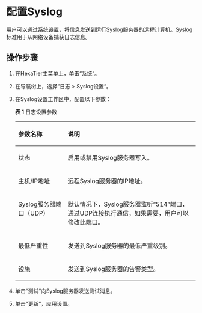 # 配置Syslog<a name="ZH-CN_TOPIC_0111166474"></a>

用户可以通过系统设置，将信息发送到运行Syslog服务器的远程计算机。Syslog标准用于从网络设备捕获日志信息。

## 操作步骤<a name="zh-cn_topic_0110574907_s569dfbfc197640cb861d89d7e71c83b9"></a>

1.  在HexaTier主菜单上，单击“系统“。
2.  在导航树上，选择“日志 \> Syslog设置“。
3.  在Syslog设置工作区中，配置以下参数：

    **表 1**  日志设置参数

    <a name="zh-cn_topic_0110574907_ta5a6ace5264a4ea7a42cb4789f356276"></a>
    <table><thead align="left"><tr id="zh-cn_topic_0110574907_r76c562b450ea4bf4a296a4bbf7a580a8"><th class="cellrowborder" valign="top" width="27.439999999999998%" id="mcps1.2.3.1.1"><p id="zh-cn_topic_0110574907_acfc0d5af7a364caba7878573bc5ca2cc"><a name="zh-cn_topic_0110574907_acfc0d5af7a364caba7878573bc5ca2cc"></a><a name="zh-cn_topic_0110574907_acfc0d5af7a364caba7878573bc5ca2cc"></a>参数名称</p>
    </th>
    <th class="cellrowborder" valign="top" width="72.56%" id="mcps1.2.3.1.2"><p id="zh-cn_topic_0110574907_a6b093daeb0df4e8f992dc1efb6d59fc9"><a name="zh-cn_topic_0110574907_a6b093daeb0df4e8f992dc1efb6d59fc9"></a><a name="zh-cn_topic_0110574907_a6b093daeb0df4e8f992dc1efb6d59fc9"></a>说明</p>
    </th>
    </tr>
    </thead>
    <tbody><tr id="zh-cn_topic_0110574907_r42d15cdb93634cbeb26ca9d07b22f199"><td class="cellrowborder" valign="top" width="27.439999999999998%" headers="mcps1.2.3.1.1 "><p id="zh-cn_topic_0110574907_ad78da489509b4f87ac07090a67e584d7"><a name="zh-cn_topic_0110574907_ad78da489509b4f87ac07090a67e584d7"></a><a name="zh-cn_topic_0110574907_ad78da489509b4f87ac07090a67e584d7"></a>状态</p>
    </td>
    <td class="cellrowborder" valign="top" width="72.56%" headers="mcps1.2.3.1.2 "><p id="zh-cn_topic_0110574907_a76c22308e63d4967b6ea18b8e7dccd78"><a name="zh-cn_topic_0110574907_a76c22308e63d4967b6ea18b8e7dccd78"></a><a name="zh-cn_topic_0110574907_a76c22308e63d4967b6ea18b8e7dccd78"></a>启用或禁用Syslog服务器写入。</p>
    </td>
    </tr>
    <tr id="zh-cn_topic_0110574907_r86ad56f3bc904d4c85c6d680a28d6ec1"><td class="cellrowborder" valign="top" width="27.439999999999998%" headers="mcps1.2.3.1.1 "><p id="zh-cn_topic_0110574907_a28922458f1c24724b30dddb3001d0832"><a name="zh-cn_topic_0110574907_a28922458f1c24724b30dddb3001d0832"></a><a name="zh-cn_topic_0110574907_a28922458f1c24724b30dddb3001d0832"></a>主机/IP地址</p>
    </td>
    <td class="cellrowborder" valign="top" width="72.56%" headers="mcps1.2.3.1.2 "><p id="zh-cn_topic_0110574907_ab453781c17bb484eb54fcd4763891972"><a name="zh-cn_topic_0110574907_ab453781c17bb484eb54fcd4763891972"></a><a name="zh-cn_topic_0110574907_ab453781c17bb484eb54fcd4763891972"></a>远程Syslog服务器的IP地址。</p>
    </td>
    </tr>
    <tr id="zh-cn_topic_0110574907_zh-cn_topic_0076429697_row2310315817"><td class="cellrowborder" valign="top" width="27.439999999999998%" headers="mcps1.2.3.1.1 "><p id="zh-cn_topic_0110574907_zh-cn_topic_0076429697_p187134415817"><a name="zh-cn_topic_0110574907_zh-cn_topic_0076429697_p187134415817"></a><a name="zh-cn_topic_0110574907_zh-cn_topic_0076429697_p187134415817"></a>Syslog服务器端口（UDP）</p>
    </td>
    <td class="cellrowborder" valign="top" width="72.56%" headers="mcps1.2.3.1.2 "><p id="zh-cn_topic_0110574907_ae73a492cf5be4b75a9724f4e584aa986"><a name="zh-cn_topic_0110574907_ae73a492cf5be4b75a9724f4e584aa986"></a><a name="zh-cn_topic_0110574907_ae73a492cf5be4b75a9724f4e584aa986"></a>默认情况下，Syslog服务器监听<span class="parmvalue" id="zh-cn_topic_0110574907_pe26cc3b79d654993b125608238d1be87"><a name="zh-cn_topic_0110574907_pe26cc3b79d654993b125608238d1be87"></a><a name="zh-cn_topic_0110574907_pe26cc3b79d654993b125608238d1be87"></a>“514”</span>端口，通过UDP连接执行通信。如果需要，用户可以修改此端口。</p>
    </td>
    </tr>
    <tr id="zh-cn_topic_0110574907_r452aa677304c4b39b540cd5d68e40588"><td class="cellrowborder" valign="top" width="27.439999999999998%" headers="mcps1.2.3.1.1 "><p id="zh-cn_topic_0110574907_a27e70bb67219413f853b70b3ebb6faf8"><a name="zh-cn_topic_0110574907_a27e70bb67219413f853b70b3ebb6faf8"></a><a name="zh-cn_topic_0110574907_a27e70bb67219413f853b70b3ebb6faf8"></a>最低严重性</p>
    </td>
    <td class="cellrowborder" valign="top" width="72.56%" headers="mcps1.2.3.1.2 "><p id="zh-cn_topic_0110574907_a0380e340151e4c46bc00155fa20e97e4"><a name="zh-cn_topic_0110574907_a0380e340151e4c46bc00155fa20e97e4"></a><a name="zh-cn_topic_0110574907_a0380e340151e4c46bc00155fa20e97e4"></a>发送到Syslog服务器的最低严重级别。</p>
    </td>
    </tr>
    <tr id="zh-cn_topic_0110574907_rd3bcbfa180854034a97852edc46c7952"><td class="cellrowborder" valign="top" width="27.439999999999998%" headers="mcps1.2.3.1.1 "><p id="zh-cn_topic_0110574907_ad6d73362d61042f3adbb1b7e7579007d"><a name="zh-cn_topic_0110574907_ad6d73362d61042f3adbb1b7e7579007d"></a><a name="zh-cn_topic_0110574907_ad6d73362d61042f3adbb1b7e7579007d"></a>设施</p>
    </td>
    <td class="cellrowborder" valign="top" width="72.56%" headers="mcps1.2.3.1.2 "><p id="zh-cn_topic_0110574907_a6753cc2f72ec45aca7e10cf757d2415c"><a name="zh-cn_topic_0110574907_a6753cc2f72ec45aca7e10cf757d2415c"></a><a name="zh-cn_topic_0110574907_a6753cc2f72ec45aca7e10cf757d2415c"></a>发送到Syslog服务器的告警类型。</p>
    </td>
    </tr>
    </tbody>
    </table>

4.  单击“测试“向Syslog服务器发送测试消息。
5.  单击“更新“，应用设置。


